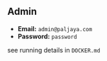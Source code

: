 ## Admin

- **Email:** `admin@paljaya.com`
- **Password:** `password`

see running details in `DOCKER.md`

